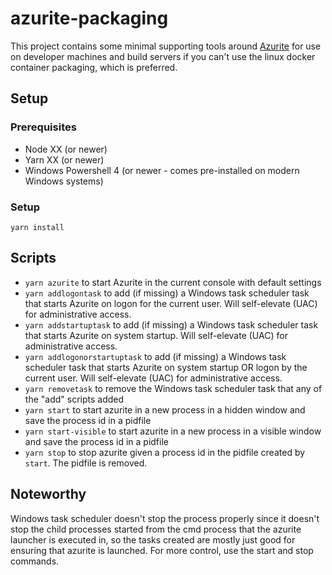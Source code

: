 # azurite-packaging
This project contains some minimal supporting tools around [Azurite](https://github.com/Azure/Azurite) for use on developer machines and build servers if you can't use the linux docker container packaging, which is preferred.

## Setup

### Prerequisites
* Node XX (or newer)
* Yarn XX (or newer)
* Windows Powershell 4 (or newer - comes pre-installed on modern Windows systems)

### Setup

    yarn install

## Scripts

* `yarn azurite` to start Azurite in the current console with default settings
* `yarn addlogontask` to add (if missing) a Windows task scheduler task that starts Azurite on logon for the current user. Will self-elevate (UAC) for administrative access.
* `yarn addstartuptask` to add (if missing) a Windows task scheduler task that starts Azurite on system startup. Will self-elevate (UAC) for administrative access.
* `yarn addlogonorstartuptask` to add (if missing) a Windows task scheduler task that starts Azurite on system startup OR logon by the current user. Will self-elevate (UAC) for administrative access.
* `yarn removetask` to remove the Windows task scheduler task that any of the "add" scripts added
* `yarn start` to start azurite in a new process in a hidden window and save the process id in a pidfile
* `yarn start-visible` to start azurite in a new process in a visible window and save the process id in a pidfile
* `yarn stop` to stop azurite given a process id in the pidfile created by `start`. The pidfile is removed.

## Noteworthy
Windows task scheduler doesn't stop the process properly since it doesn't stop the child processes started from the cmd process that the azurite launcher is executed in,
so the tasks created are mostly just good for ensuring that azurite is launched.
For more control, use the start and stop commands.
